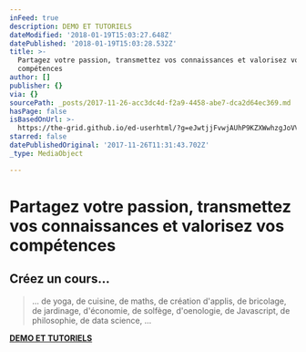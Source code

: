 ```yaml
---
inFeed: true
description: DEMO ET TUTORIELS
dateModified: '2018-01-19T15:03:27.648Z'
datePublished: '2018-01-19T15:03:28.532Z'
title: >-
  Partagez votre passion, transmettez vos connaissances et valorisez vos
  compétences
author: []
publisher: {}
via: {}
sourcePath: _posts/2017-11-26-acc3dc4d-f2a9-4458-abe7-dca2d64ec369.md
hasPage: false
isBasedOnUrl: >-
  https://the-grid.github.io/ed-userhtml/?g=eJwtjjFvwjAUhP9KZXWwhzgJoVVaYwZohixVVZA6IIQe9oMEBceKH6VR1f_etGS87053Nwumqz3dUe9RM8Ivik_wCTfK5tfa2fYq7wcZvN5s1QiW7-XqbfdRLFblutiVL5rlMD1kkOVRiilE08zmESQZRuljYpN8sn8y8MAUP1ycobp1XHxbbVtzOaMjFbSVpkMgLBr8I5yND4QKMnRGs4rIh-c4Nk09-PL_kDQVUNzIU2BDDELvjE6VlUeksScs-jUcX-GMnFUIlolNspXgPTq7rOrG8iDUj-BCzeLb4vwX3jJcoA
starred: false
datePublishedOriginal: '2017-11-26T11:31:43.702Z'
_type: MediaObject

---
```

# Partagez votre passion, transmettez vos connaissances et valorisez vos compétences

## Créez un cours...

> ... de yoga, de cuisine, de maths, de création d'applis, de bricolage, de jardinage, d'économie, de solfège, d'oenologie, de Javascript, de philosophie, de data science, ...

**[DEMO ET TUTORIELS][0]**

[0]: https://cyboolo-demo.netlify.com/